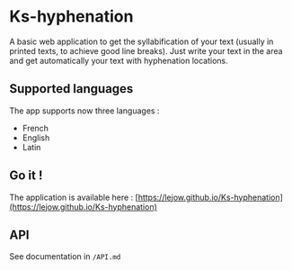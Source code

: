 # Ks-hyphenation

A basic web application to get the syllabification of your text (usually in printed texts, to achieve good line breaks).
Just write your text in the area and get automatically your text with hyphenation locations.

## Supported languages

The app supports now three languages :

-   French
-   English
-   Latin

## Go it !

The application is available here : [https://lejow.github.io/Ks-hyphenation](https://lejow.github.io/Ks-hyphenation)

## API

See documentation in `/API.md`
